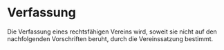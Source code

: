 # Verfassung

Die Verfassung eines rechtsfähigen Vereins wird, soweit sie nicht auf den nachfolgenden Vorschriften beruht, durch die Vereinssatzung bestimmt.